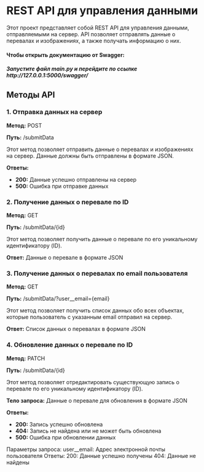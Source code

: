  <h1>REST API для управления данными</h1>
    <p>Этот проект представляет собой REST API для управления данными, отправляемыми на сервер. API позволяет отправлять данные о перевалах и изображениях, а также получать информацию о них.</p>

  <h4>Чтобы открыть документацию от Swagger:</h4> 
  <h5>Запустите файл main.py и перейдите по ссылке http://127.0.0.1:5000/swagger/</h5>

   <h2>Методы API</h2>

  <h3>1. Отправка данных на сервер</h3>
  <p><strong>Метод:</strong> POST</p>
  <p><strong>Путь:</strong> /submitData</p>
  <p>Этот метод позволяет отправить данные о перевалах и изображениях на сервер. Данные должны быть отправлены в формате JSON.</p>


  <p><strong>Ответы:</strong></p>
    <ul>
        <li><strong>200:</strong> Данные успешно отправлены на сервер</li>
        <li><strong>500:</strong> Ошибка при отправке данных</li>
    </ul>
  <h3>2. Получение данных о перевале по ID</h3>
<p><strong>Метод:</strong> GET</p>
<p><strong>Путь:</strong> /submitData/{id}</p>
<p>Этот метод позволяет получить данные о перевале по его уникальному идентификатору (ID).</p>
<p><strong>Ответ:</strong> Данные о перевале в формате JSON</p>

<h3>3. Получение данных о перевалах по email пользователя</h3>
<p><strong>Метод:</strong> GET</p>
<p><strong>Путь:</strong> /submitData/?user__email={email}</p>
<p>Этот метод позволяет получить список данных обо всех объектах, которые пользователь с указанным email отправил на сервер.</p>
<p><strong>Ответ:</strong> Список данных о перевалах в формате JSON</p>

<h3>4. Обновление данных о перевале по ID</h3>
<p><strong>Метод:</strong> PATCH</p>
<p><strong>Путь:</strong> /submitData/{id}</p>
<p>Этот метод позволяет отредактировать существующую запись о перевале по его уникальному идентификатору (ID).</p>
<p><strong>Тело запроса:</strong> Данные о перевале для обновления в формате JSON</p>
<p><strong>Ответы:</strong></p>
<ul>
    <li><strong>200:</strong> Запись успешно обновлена</li>
    <li><strong>404:</strong> Запись не найдена или не может быть обновлена</li>
    <li><strong>500:</strong> Ошибка при обновлении данных</li>
</ul>

Параметры запроса:
user__email: Адрес электронной почты пользователя
Ответы:
200: Данные успешно получены
404: Данные не найдены
